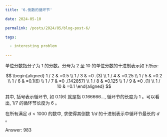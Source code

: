 ```yaml
---
title: '6.倒数的循环节'

date: 2024-05-10

permalink: /posts/2024/05/blog-post-6/

tags:

  - interesting problem
  
---
```


单位分数指分子为 1 的分数。分母为 2 至 10 的单位分数的十进制表示如下所示:

$$
\begin{aligned}
1 / 2 & =0.5 \\
1 / 3 & =0 .(3) \\
1 / 4 & =0.25 \\
1 / 5 & =0.2 \\
1 / 6 & =0.1(6) \\
1 / 7 & =0 .(142857) \\
1 / 8 & =0.125 \\
1 / 9 & =0 .(1) \\
1 / 10 & =0.1
\end{aligned}
$$

其中, 括号表示循环节, 如 $0.1(6)$ 就是指 $0.166666 \ldots$, 循环节的长度为 1 。可以看出, $1 / 7$ 的循环节长度为 6 。

在所有满足 $d<1000$ 的数中, 求使得其倒数 $1 / d$ 的十进制表示中循环节最长的 $d$ 。

Answer: 983
